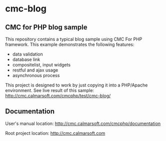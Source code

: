 cmc-blog
========

CMC for PHP blog sample
-----------------------
This repository contains a typical blog sample using CMC For PHP framework.
This example demonstrates the following features:
 - data validation
 - database link
 - compositelist, input widgets
 - restful and ajax usage
 - asynchronous process

This project is designed to work by just copying it into a PHP/Apache environment.
See live result of this sample:
http://cmc.calmarsoft.com/cmcphp/test/cmc-blog/


Documentation
-------------

User's manual location:
http://cmc.calmarsoft.com/cmcphp/documentation


Root project location:
http://cmc.calmarsoft.com
